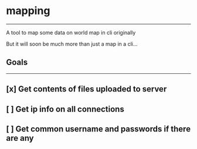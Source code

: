 # mapping
---

A tool to map some data on world map in cli originally

But it will soon be much more than just a map in a cli...

## Goals
---

[x] Get contents of files uploaded to server
---

[ ] Get ip info on all connections
---

[ ] Get common username and passwords if there are any
--- 
